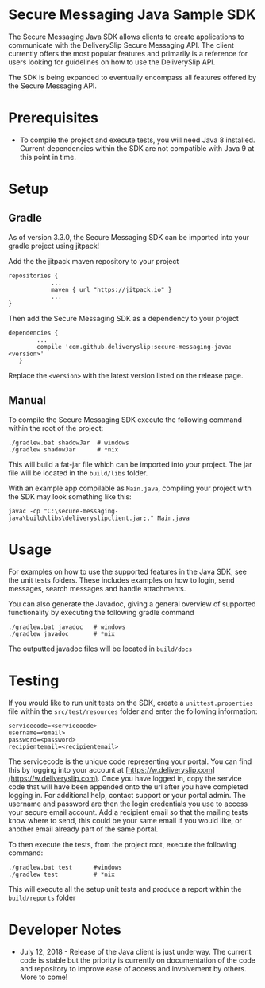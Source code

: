 # Secure Messaging Java Sample SDK
The Secure Messaging Java SDK allows clients to create applications to communicate with the DeliverySlip Secure
Messaging API. The client currently offers the most popular features and primarily is a reference for users looking
for guidelines on how to use the DeliverySlip API. 

The SDK is being expanded to eventually encompass all features offered by the Secure Messaging API.

# Prerequisites
* To compile the project and execute tests, you will need Java 8 installed. Current dependencies within the SDK are
not compatible with Java 9 at this point in time.

# Setup
## Gradle
As of version 3.3.0, the Secure Messaging SDK can be imported into your gradle project using jitpack!

Add the the jitpack maven repository to your project
```$xslt
repositories {
            ...
            maven { url "https://jitpack.io" }
            ...
}
```
Then add the Secure Messaging SDK as a dependency to your project
```$xslt
dependencies {
        ...
        compile 'com.github.deliveryslip:secure-messaging-java:<version>'
   }
```
Replace the `<version>` with the latest version listed on the release page.

## Manual
To compile the Secure Messaging SDK execute the following command within the root of the project:
```
./gradlew.bat shadowJar  # windows
./gradlew shadowJar      # *nix
```
This will build a fat-jar file which can be imported into your project. The jar file will be located in the 
`build/libs` folder. 

 With an example app compilable as `Main.java`, compiling your project with the SDK may look something like this:
```$xslt
javac -cp "C:\secure-messaging-java\build\libs\deliveryslipclient.jar;." Main.java
```

# Usage
For examples on how to use the supported features in the Java SDK, see the unit tests folders. These includes examples
on how to login, send messages, search messages and handle attachments.

You can also generate the Javadoc, giving a general overview of supported functionality by executing the following
gradle command
```
./gradlew.bat javadoc   # windows
./gradlew javadoc       # *nix
```
The outputted javadoc files will be located in `build/docs`

# Testing
If you would like to run unit tests on the SDK, create a `unittest.properties` file within the
`src/test/resources` folder and enter the following information:
```
servicecode=<serviceocde>
username=<email>
password=<password>
recipientemail=<recipientemail>
```
The servicecode is the unique code representing your portal. You can find this by logging into your account at
[https://w.deliveryslip.com](https://w.deliveryslip.com). Once you have logged in, copy the service code that will
have been appended onto the url after you have completed logging in. For additional help, contact support or your
portal admin.
The username and password are then the login credentials you use to access your secure email account. Add a recipient
email so that the mailing tests know where to send, this could be your same email if you would like, or another
email already part of the same portal.

To then execute the tests, from the project root, execute the following command:
```$xslt
./gradlew.bat test      #windows
./gradlew test          # *nix
```
This will execute all the setup unit tests and produce a report within the `build/reports` folder

# Developer Notes
* July 12, 2018 - Release of the Java client is just underway. The current code is stable but the priority is currently
on documentation of the code and repository to improve ease of access and involvement by others.
More to come!